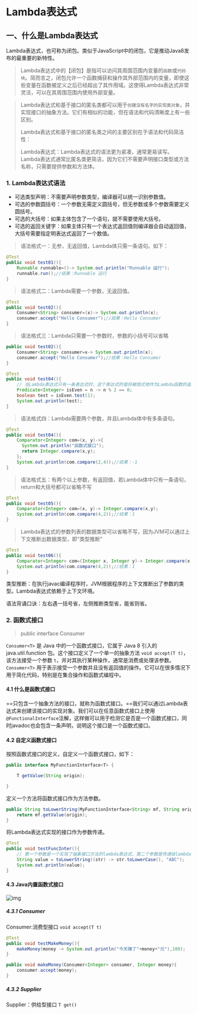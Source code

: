 # Lambda表达式

## 一、什么是Lambda表达式

Lambda表达式，也可称为闭包。类似于JavaScript中的闭包，它是推动Java8发布的最重要的新特性。

> Lambda表达式中的【闭包】是指可以访问其周围范围内变量的`函数`或`代码块`。简而言之，闭包允许一个函数捕获和操作其外部范围内的变量，即使这些变量在函数被定义之后已经超出了其作用域。这使得Lambda表达式非常灵活，可以在其周围范围内使用外部变量。

> Lambda表达式和基于接口的匿名类都可以用于`创建没有名字的实现类对象`，并实现接口的抽象方法。它们有相似的功能，但在语法和代码清晰度上有一些区别。
>
> Lambda表达式和基于接口的匿名类之间的主要区别在于语法和代码简洁性：
>
> Lambda表达式：Lambda表达式的语法更为紧凑，通常更易读写。Lambda表达式通常比匿名类更简洁，因为它们不需要声明接口类型或方法名称，只需要提供参数和方法体。

### 1. Lambda表达式语法

- 可选类型声明：不需要声明参数类型，编译器可以统一识别参数值。
- 可选的参数圆括号：一个参数无需定义圆括号，但无参数或多个参数需要定义圆括号。
- 可选的大括号：如果主体包含了一个语句，就不需要使用大括号。
- 可选的返回关键字：如果主体只有一个表达式返回值则编译器会自动返回值，大括号需要指定明表达式返回了一个数值。

> 语法格式一：无参，无返回值，Lambda体只需一条语句。如下：

```java
@Test
public void test01(){
    Runnable runnable=()-> System.out.println("Runnable 运行");
    runnable.run();//结果：Runnable 运行
}
```

> 语法格式二：Lambda需要一个参数，无返回值。

```java
@Test
public void test02(){
    Consumer<String> consumer=(x)-> System.out.println(x);
    consumer.accept("Hello Consumer");//结果：Hello Consumer
}
```

> 语法格式三：Lambda只需要一个参数时，参数的小括号可以省略

```java
public void test02(){
    Consumer<String> consumer=x-> System.out.println(x);
    consumer.accept("Hello Consumer");//结果：Hello Consumer
}
```

```java
@Test
public void test04(){
    // 当Lambda表达式只有一条表达式时，这个表达式的值将被隐式地作为Lambda函数的返回值。
    Predicate<Integer> isEven = n -> n % 2 == 0;
    boolean test = isEven.test(1);
    System.out.println(test);
}
```

> 语法格式四：Lambda需要两个参数，并且Lambda体中有多条语句。

```java
@Test
public void test04(){
    Comparator<Integer> com=(x, y)->{
      System.out.println("函数式接口");
      return Integer.compare(x,y);
    };
    System.out.println(com.compare(2,4));//结果：-1
}
```

> 语法格式五：有两个以上参数，有返回值，若Lambda体中只有一条语句，return和大括号都可以省略不写

```java
@Test
public void test05(){
    Comparator<Integer> com=(x, y)-> Integer.compare(x,y);
    System.out.println(com.compare(4,2));//结果：1
}
```

> Lambda表达式的参数列表的数据类型可以省略不写，因为JVM可以通过上下文推断出数据类型，即“类型推断”

```java
@Test
public void test06(){
    Comparator<Integer> com=(Integer x, Integer y)-> Integer.compare(x,y);
    System.out.println(com.compare(4,2));//结果：1
}
```

类型推断：在执行javac编译程序时，JVM根据程序的上下文推断出了参数的类型。Lambda表达式依赖于上下文环境。

语法背诵口诀：左右遇一括号省，左侧推断类型省，能省则省。

### 2. 函数式接口

>  public interface Consumer<T>

`Consumer<T>` 是 Java 中的一个函数式接口，它属于 Java 8 引入的 java.util.function 包。这个接口定义了一个单一的抽象方法 `void accept(T t)`，该方法接受一个参数 `t`，并对其执行某种操作，通常是消费或处理该参数。`Consumer<T>` 用于表示接受一个参数并且没有返回值的操作。它可以在很多情况下用于简化代码，特别是在集合操作和函数式编程中。

#### 4.1 什么是函数式接口

==只包含一个抽象方法的接口，就称为函数式接口。==我们可以通过Lambda表达式来创建该接口的实现对象。我们可以在任意函数式接口上使用`@FunctionalInterface`注解，这样做可以用于检测它是否是一个函数式接口，同时javadoc也会包含一条声明，说明这个接口是一个函数式接口。

#### 4.2 自定义函数式接口

按照函数式接口的定义，自定义一个函数式接口，如下：

```java
public interface MyFunctionInterface<T> {

    T getValue(String origin);

}
```

定义一个方法将函数式接口作为方法参数。

```java
public String toLowerString(MyFunctionInterface<String> mf, String origin){
    return mf.getValue(origin);
}
```

将Lambda表达式实现的接口作为参数传递。

```java
@Test
public void testFuncInter(){
    // 第一个参数是一个实现了抽象接口方法的lambda表达式，第二个参数是传递给lambda表达式的参数值
    String value = toLowerString((str) -> str.toLowerCase(), "ABC");
    System.out.println(value);
}
```

#### 4.3 Java内置函数式接口

![img](https://gitee.com/chen-jiujia/typora-picgo/raw/master/img/202310231501391.png)

##### 4.3.1 Consumer

Consumer:消费型接口 `void accept(T t)`

```java
@Test
public void testMakeMoney(){
    makeMoney(money -> System.out.println("今天赚了"+money+"元"),100);
}

public void makeMoney(Consumer<Integer> consumer, Integer money){
    consumer.accept(money);
}
```

##### 4.3.2 Supplier

Supplier：供给型接口 `T get()`


